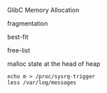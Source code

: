 GlibC Memory Allocation

fragmentation

best-fit

free-list

malloc state at the head of heap

    echo m > /proc/sysrq-trigger
    less /var/log/messages
    
